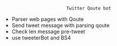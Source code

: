                             Twitter Qoute bot
- Parser web pages with Qoute
- Send tweet message with parsing qoute
- Check len message pre-tweet
- use tweeterBot and BS4
